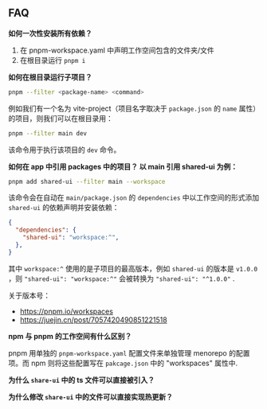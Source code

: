 ## FAQ

**如何一次性安装所有依赖？**

1. 在 pnpm-workspace.yaml 中声明工作空间包含的文件夹/文件
2. 在根目录运行 `pnpm i`

**如何在根目录运行子项目？**

```bash
pnpm --filter <package-name> <command>
```

例如我们有一个名为 vite-project（项目名字取决于 `package.json` 的 `name` 属性）的项目，则我们可以在根目录用：

```bash
pnpm --filter main dev
``` 

该命令用于执行该项目的 `dev` 命令。


**如何在 app 中引用 packages 中的项目？ 以 main 引用 shared-ui 为例：**

```bash
pnpm add shared-ui --filter main --workspace
```

该命令会在自动在 `main/package.json` 的 `dependencies` 中以工作空间的形式添加 `shared-ui` 的依赖声明并安装依赖：

```json
{
  "dependencies": {
    "shared-ui": "workspace:^",
  },
}
```

其中 `workspace:^` 使用的是子项目的最高版本，例如 `shared-ui` 的版本是 `v1.0.0` ，则 `"shared-ui": "workspace:^"` 会被转换为 `"shared-ui": "^1.0.0"` .

关于版本号：
- https://pnpm.io/workspaces
- https://juejin.cn/post/7057420490851221518


**npm 与 pnpm 的工作空间有什么区别？**

pnpm 用单独的 `pnpm-workspace.yaml` 配置文件来单独管理 menorepo 的配置项。而 npm 则将这些配置写在 `pakcage.json` 中的 "workspaces" 属性中. 


**为什么 `share-ui` 中的 ts 文件可以直接被引入？**

**为什么修改 `share-ui` 中的文件可以直接实现热更新？**